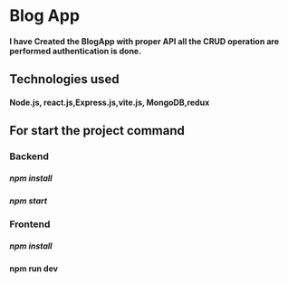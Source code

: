 # Blog App
#### I have Created the BlogApp with proper API all the CRUD operation are performed authentication is done.

## Technologies used
#### Node.js, react.js,Express.js,vite.js, MongoDB,redux

## For start the project command 
### Backend 
 ##### npm install
 ##### npm start

### Frontend
 ##### npm install
 #### npm run dev
